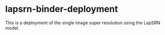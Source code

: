 # lapsrn-binder-deployment
This is a deployment of the single image super resolution using the LapSRN model.
